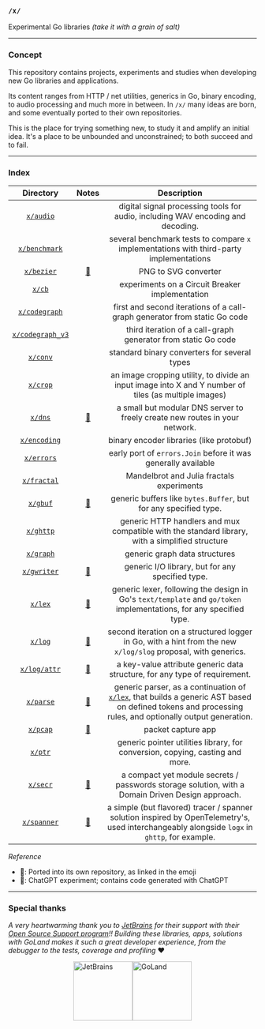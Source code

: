 ### `/x/` 

Experimental Go libraries _(take it with a grain of salt)_

______________

### Concept

This repository contains projects, experiments and studies when developing new Go libraries and applications.

Its content ranges from HTTP / net utilities, generics in Go, binary encoding, to audio processing and much more in between. In `/x/` many ideas are born, and some eventually ported to their own repositories.  

This is the place for trying something new, to study it and amplify an initial idea. It's a place to be unbounded and unconstrained; to both succeed and to fail.


_________

### Index 


|             Directory              |                                  Notes                                   |                                                                           Description                                                                            |
|:----------------------------------:|:------------------------------------------------------------------------:|:----------------------------------------------------------------------------------------------------------------------------------------------------------------:|
|        [`x/audio`](./audio)        |                                                                          |                                         digital signal processing tools for audio, including WAV encoding and decoding.                                          |
|    [`x/benchmark`](./benchmark)    |                                                                          |                                     several benchmark tests to compare `x` implementations with third-party implementations                                      |
|       [`x/bezier`](./bezier)       |                      [🤖](https://chat.openai.com/)                      |                                                                       PNG to SVG converter                                                                       |
|           [`x/cb`](./cb)           |                                                                          |                                                         experiments on a Circuit Breaker implementation                                                          |
|    [`x/codegraph`](./codegraph)    |                                                                          |                                            first and second iterations of a call-graph generator from static Go code                                             |
| [`x/codegraph_v3`](./codegraph_v3) |                                                                          |                                                  third iteration of a call-graph generator from static Go code                                                   |
|         [`x/conv`](./conv)         |                                                                          |                                                           standard binary converters for several types                                                           |
|         [`x/crop`](./crop)         |                                                                          |                              an image cropping utility, to divide an input image into X and Y number of tiles (as multiple images)                               |
|          [`x/dns`](./dns)          |                 [🚀](https://github.com/zalgonoise/dns)                  |                                           a small but modular DNS server to freely create new routes in your network.                                            |
|     [`x/encoding`](./encoding)     |                                                                          |                                                             binary encoder libraries (like protobuf)                                                             |
|       [`x/errors`](./errors)       |                                                                          |                                                  early port of `errors.Join` before it was generally available                                                   |
|      [`x/fractal`](./fractal)      |                                                                          |                                                            Mandelbrot and Julia fractals experiments                                                             |
|         [`x/gbuf`](./gbuf)         |                 [🚀](https://github.com/zalgonoise/gbuf)                 |                                                 generic buffers like `bytes.Buffer`, but for any specified type.                                                 |
|        [`x/ghttp`](./ghttp)        |                                                                          |                                 generic HTTP handlers and mux compatible with the standard library, with a simplified structure                                  |
|        [`x/graph`](./graph)        |                                                                          |                                                                  generic graph data structures                                                                   |
|      [`x/gwriter`](./gwriter)      |                 [🚀](https://github.com/zalgonoise/gio)                  |                                                         generic I/O library, but for any specified type.                                                         |
|          [`x/lex`](./lex)          |                 [🚀](https://github.com/zalgonoise/lex)                  |                       generic lexer, following the design in Go's `text/template` and `go/token` implementations, for any specified type.                        |
|          [`x/log`](./log)          |                 [🚀](https://github.com/zalgonoise/logx)                 |                          second iteration on a structured logger in Go, with a hint from the new `x/log/slog` proposal, with generics.                           |
|     [`x/log/attr`](./log/attr)     |                 [🚀](https://github.com/zalgonoise/attr)                 |                                            a key-value attribute generic data structure, for any type of requirement.                                            |
|        [`x/parse`](./parse)        |                [🚀](https://github.com/zalgonoise/parse)                 | generic parser, as a continuation of [`x/lex`](./lex), that builds a generic AST based on defined tokens and processing rules, and optionally output generation. |
|         [`x/pcap`](./pcap)         |                      [🤖](https://chat.openai.com/)                      |                                                                        packet capture app                                                                        |
|          [`x/ptr`](./ptr)          |                                                                          |                                          generic pointer utilities library, for conversion, copying, casting and more.                                           |
|         [`x/secr`](./secr)         |                [🚀](https://github.com/zalgonoise/cloaki)                |                                 a compact yet module secrets / passwords storage solution, with a Domain Driven Design approach.                                 |
|      [`x/spanner`](./spanner)      |               [🚀](https://github.com/zalgonoise/spanner)                |          a simple (but flavored) tracer / spanner solution inspired by OpenTelemetry's, used interchangeably alongside `logx` in `ghttp`, for example.           |


_Reference_

- 🚀: Ported into its own repository, as linked in the emoji 
- 🤖: ChatGPT experiment; contains code generated with ChatGPT
_________


### Special thanks

_A very heartwarming thank you to [JetBrains](https://www.jetbrains.com/) for their support with their [Open Source Support program](https://jb.gg/OpenSourceSupport)!! Building these libraries, apps, solutions with GoLand makes it such a great developer experience, from the debugger to the tests, coverage and profiling_ ❤️

<div style="display: flex; align-items: center; justify-content: center">
    <a href="https://www.jetbrains.com/" title="JetBrains"><img width="120" height="120" title="JetBrains" src="https://resources.jetbrains.com/storage/products/company/brand/logos/jb_beam.png"></a>
    <a href="https://www.jetbrains.com/go" title="GoLand"><img width="120" height="120" title="GoLand" src="https://resources.jetbrains.com/storage/products/company/brand/logos/GoLand_icon.png"></a>
</div>